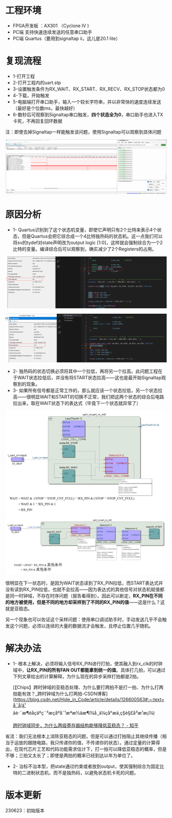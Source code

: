 # 工程环境

+ FPGA开发板 ：AX301 （Cyclone IV )
+ PC端 支持快速连续发送的任意串口助手
+ PC端 Quartus（要用到signaltap ii，这儿是20.1 lite）



# 复现流程

- 1-打开工程
- 2-打开工程内的uart.stp
- 3-设置触发条件为RX_WAIT、RX_START、RX_RECV、RX_STOP状态都为0
- 4-下载，开始触发
- 5-电脑端打开串口助手，输入一个较长字符串，并以非常快的速度连续发送（最好是个位数ms，最快越好）
- 6-数秒后可观察到Signaltap串口触发，**四个状态全为0**，串口助手也进入TX卡死，不再回复回环数据

注：即使去掉Signaltap一样能触发该问题，使用Signaltap可以观察到具体问题

![bug](bug.png)



# 原因分析

* 1- Quartus识别到了这个状态机变量，即使它声明只有2个比特来表示4个状态，但是Quartus会把它综合成一个4比特独热码的状态机。这一点我们可以将sv的tydef对state声明改为output logic [1:0]，这样就会强制综合为一个2比特的变量。编译综合后可以观察到，确实减少了2个Registers的占用。

![state_1](state_1.png)

![state_2](state_2.png)

* 2- 独热码的状态切换必须将其中一个拉低，再将另一个拉高。此问题工程在于WAIT状态拉低后，并没有将START状态拉高——这也是最开始Signaltap观察到的现象。
* 3- 如果所有信号都是正常工作的，那么就应该一个状态拉低，另一个状态拉高——很明显WAIT和START的切换不正常，我们把这两个状态的综合后电路拉出来，取在WAIT状态下的表达式（毕竟下一个状态就异常了）

![WAIT](WAIT.png)![START](START.png)

很明显在下一状态时，是因为WAIT状态读到了RX_PIN拉低，而START表达式并没有读到RX_PIN拉低，也就不会拉高——因为表达式的其他信号对状态机赋值都是同一时钟域，不存在时序问题（报告看得到）。因此可以断定，**RX_PIN在不同的地方被使用，但是不同的地方却采样到了不同的RX_PIN的值**——这是什么？这就是亚稳态。

另一个现象也可以佐证这个采样问题：使用串口调试助手时，手动发送几乎不会触发这个问题，必须以连续的大量的数据流才会触发，且停止位置几乎随机。



# 解决办法

+ 1- 根本上解决，必须将输入信号RX_PIN进行打拍，使其融入到rx_clk的时钟域中，**让RX_PIN的所有FAN OUT都能拿到统一的值**。具体打几拍，可以通过下列文章给出的计算解释，为什么现在的异步采样打拍都是2拍。

  [【Chips】跨时钟域的亚稳态处理、为什么要打两拍不是打一拍、为什么打两拍能有效？_跨时钟域为什么打两拍-CSDN博客](https://blog.csdn.net/Hide_in_Code/article/details/126600563#:~:text=å¨å­¦ä¹ âè·¨æ¶éåçäºç¨³æçåºå¯¹æªæ½âæ¶ï¼å¸¸ä¼çå°æä¸ç§è§£å³æ¹æ¡ï¼)

  [跨时钟域同步，为什么两级寄存器结构能够降低亚稳态？ - 知乎](https://www.zhihu.com/question/43571892)

​	  省流：我们无法根本上消除亚稳态的问题，但是可以通过打拍阻止其继续传播（相当于运放的跟随电路，我只传递你的值，不传递你的状态）。通过定量的计算得出，在现代芯片工艺和代码功能需求估计下，打一拍可以降低亚稳态的概率，但是不够；三拍又太长了；即使是两拍的概率已经到达以年为单位了。



+ 2- 治标不治本型，把state通过约束或者放到output，使其强制综合为固定比特的二进制状态机，而不是独热码，以避免状态机卡死的问题。



# 版本更新

230623：初始版本
